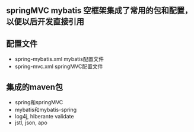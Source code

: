 ## springMVC mybatis 空框架集成了常用的包和配置，以便以后开发直接引用
## 配置文件
- spring-mybatis.xml mybatis配置文件
- spring-mvc.xml  springMVC配置文件

## 集成的maven包
- spring和springMVC
- mybatis和mybatis-spring
- log4j, hiberante validate
- jstl, json, apo